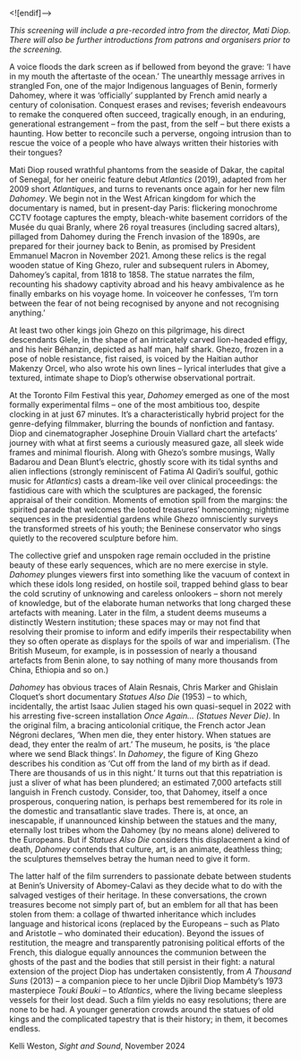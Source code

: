 <![endif]-->

_This screening will include a pre-recorded intro from the director, Mati Diop. There will also be further introductions from patrons and organisers prior to  
the screening._

A voice floods the dark screen as if bellowed from beyond the grave: ‘I have in my mouth the aftertaste of the ocean.’ The unearthly message arrives in strangled Fon, one of the major Indigenous languages of Benin, formerly Dahomey, where it was ‘officially’ supplanted by French amid nearly a century of colonisation. Conquest erases and revises; feverish endeavours to remake the conquered often succeed, tragically enough, in an enduring, generational estrangement – from the past, from the self – but there exists a haunting. How better to reconcile such a perverse, ongoing intrusion than to rescue the voice of a people who have always written their histories with their tongues?

Mati Diop roused wrathful phantoms from the seaside of Dakar, the capital of Senegal, for her oneiric feature debut _Atlantics_ (2019), adapted from her 2009 short _Atlantiques_, and turns to revenants once again for her new film _Dahomey_. We begin not in the West African kingdom for which the documentary is named, but in present-day Paris: flickering monochrome CCTV footage captures the empty, bleach-white basement corridors of the Musée du quai Branly, where 26 royal treasures (including sacred altars), pillaged from Dahomey during the French invasion of the 1890s, are prepared for their journey back to Benin, as promised by President Emmanuel Macron in November 2021. Among these relics is the regal wooden statue of King Ghezo, ruler and subsequent rulers in Abomey, Dahomey’s capital, from 1818 to 1858. The statue narrates the film, recounting his shadowy captivity abroad and his heavy ambivalence as he finally embarks on his voyage home. In voiceover he confesses, ‘I’m torn between the fear of not being recognised by anyone and not recognising anything.’

At least two other kings join Ghezo on this pilgrimage, his direct descendants Glele, in the shape of an intricately carved lion-headed effigy, and his heir Béhanzin, depicted as half man, half shark. Ghezo, frozen in a pose of noble resistance, fist raised, is voiced by the Haitian author Makenzy Orcel, who also wrote his own lines – lyrical interludes that give a textured, intimate shape to Diop’s otherwise observational portrait.

At the Toronto Film Festival this year, _Dahomey_ emerged as one of the most formally experimental films – one of the most ambitious too, despite clocking in at just 67 minutes. It’s a characteristically hybrid project for the genre-defying filmmaker, blurring the bounds of nonfiction and fantasy. Diop and cinematographer Josephine Drouin Viallard chart the artefacts’ journey with what at first seems a curiously measured gaze, all sleek wide frames and minimal flourish. Along with Ghezo’s sombre musings, Wally Badarou and Dean Blunt’s electric, ghostly score with its tidal synths and alien inflections (strongly reminiscent of Fatima Al Qadiri’s soulful, gothic music for _Atlantics_) casts a dream-like veil over clinical proceedings: the fastidious care with which the sculptures are packaged, the forensic appraisal of their condition. Moments of emotion spill from the margins: the spirited parade that welcomes the looted treasures’ homecoming; nighttime sequences in the presidential gardens while Ghezo omnisciently surveys the transformed streets of his youth; the Beninese conservator who sings quietly to the recovered sculpture before him.

The collective grief and unspoken rage remain occluded in the pristine beauty of these early sequences, which are no mere exercise in style. _Dahomey_ plunges viewers first into something like the vacuum of context in which these idols long resided, on hostile soil, trapped behind glass to bear the cold scrutiny of unknowing and careless onlookers – shorn not merely of knowledge, but of the elaborate human networks that long charged these artefacts with meaning. Later in the film, a student deems museums a distinctly Western institution; these spaces may or may not find that resolving their promise to inform and edify imperils their respectability when they so often operate as displays for the spoils of war and imperialism. (The British Museum, for example, is in possession of nearly a thousand artefacts from Benin alone, to say nothing of many more thousands from China, Ethiopia and so on.)

_Dahomey_ has obvious traces of Alain Resnais, Chris Marker and Ghislain Cloquet’s short documentary _Statues Also Die_ (1953) – to which, incidentally, the artist Isaac Julien staged his own quasi-sequel in 2022 with his arresting five-screen installation _Once Again… (Statues Never Die)_. In the original film, a bracing anticolonial critique, the French actor Jean Négroni declares, ‘When men die, they enter history. When statues are dead, they enter the realm of art.’ The museum, he posits, is ‘the place where we send Black things’. In _Dahomey_, the figure of King Ghezo describes his condition as ‘Cut off from the land of my birth as if dead. There are thousands of us in this night.’ It turns out that this repatriation is just a sliver of what has been plundered; an estimated 7,000 artefacts still languish in French custody. Consider, too, that Dahomey, itself a once prosperous, conquering nation, is perhaps best remembered for its role in the domestic and transatlantic slave trades. There is, at once, an inescapable, if unannounced kinship between the statues and the many, eternally lost tribes whom the Dahomey (by no means alone) delivered to the Europeans. But if _Statues Also Die_ considers this displacement a kind of death, _Dahomey_ contends that culture, art, is an animate, deathless thing; the sculptures themselves betray the human need to give it form.

The latter half of the film surrenders to passionate debate between students at Benin’s University of Abomey-Calavi as they decide what to do with the salvaged vestiges of their heritage. In these conversations, the crown treasures become not simply part of, but an emblem for all that has been stolen from them: a collage of thwarted inheritance which includes language and historical icons (replaced by the Europeans – such as Plato and Aristotle – who dominated their education). Beyond the issues of restitution, the meagre and transparently patronising political efforts of the French, this dialogue equally announces the communion between the ghosts of the past and the bodies that still persist in their fight: a natural extension of the project Diop has undertaken consistently, from _A Thousand Suns_ (2013) – a companion piece to her uncle Djibril Diop Mambéty’s 1973 masterpiece _Touki Bouki_ – to _Atlantics_, where the living became sleepless vessels for their lost dead. Such a film yields no easy resolutions; there are none to be had. A younger generation crowds around the statues of old kings and the complicated tapestry that is their history; in them, it becomes endless.

Kelli Weston, _Sight and Sound_, November 2024
<!--stackedit_data:
eyJoaXN0b3J5IjpbLTI0NTY5MzIzNV19
-->